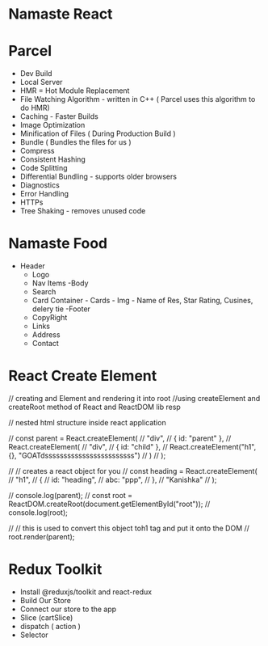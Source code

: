 # Namaste React

# Parcel

- Dev Build
- Local Server
- HMR = Hot Module Replacement
- File Watching Algorithm - written in C++ ( Parcel uses this algorithm to do HMR)
- Caching - Faster Builds
- Image Optimization
- Minification of Files ( During Production Build )
- Bundle ( Bundles the files for us )
- Compress
- Consistent Hashing
- Code Splitting
- Differential Bundling - supports older browsers
- Diagnostics
- Error Handling
- HTTPs
- Tree Shaking - removes unused code

# Namaste Food

- Header
  - Logo
  - Nav Items
    -Body
  - Search
  - Card Container - Cards - Img - Name of Res, Star Rating, Cusines, delery tie
    -Footer
  - CopyRight
  - Links
  - Address
  - Contact

# React Create Element

// creating and Element and rendering it into root
//using createElement and createRoot method of React and ReactDOM lib resp

// nested html structure inside react application

// const parent = React.createElement(
// "div",
// { id: "parent" },
// React.createElement(
// "div",
// { id: "child" },
// React.createElement("h1", {}, "GOATdssssssssssssssssssssssss")
// )
// );

// // creates a react object for you
// const heading = React.createElement(
// "h1",
// {
// id: "heading",
// abc: "ppp",
// },
// "Kanishka"
// );

// console.log(parent);
// const root = ReactDOM.createRoot(document.getElementById("root"));
// console.log(root);

// // this is used to convert this object toh1 tag and put it onto the DOM
// root.render(parent);

# Redux Toolkit

- Install @reduxjs/toolkit and react-redux
- Build Our Store
- Connect our store to the app
- Slice (cartSlice)
- dispatch ( action )
- Selector
